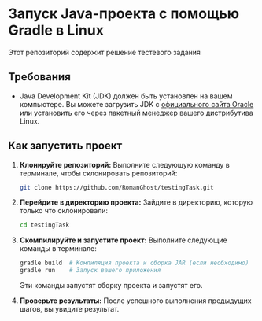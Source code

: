 # Запуск Java-проекта с помощью Gradle в Linux

Этот репозиторий содержит решение тестевого задания

## Требования

- Java Development Kit (JDK) должен быть установлен на вашем компьютере. Вы можете загрузить JDK с [официального сайта Oracle](https://www.oracle.com/java/technologies/javase-jdk11-downloads.html) или установить его через пакетный менеджер вашего дистрибутива Linux.

## Как запустить проект

1. **Клонируйте репозиторий:** Выполните следующую команду в терминале, чтобы склонировать репозиторий:

    ```bash
    git clone https://github.com/RomanGhost/testingTask.git
    ```

2. **Перейдите в директорию проекта:** Зайдите в директорию, которую только что склонировали:

    ```bash
    cd testingTask
    ```

3. **Скомпилируйте и запустите проект:** Выполните следующие команды в терминале:

    ```bash
    gradle build  # Компиляция проекта и сборка JAR (если необходимо)
    gradle run    # Запуск вашего приложения
    ```

    Эти команды запустят сборку проекта и запустят его.

4. **Проверьте результаты:** После успешного выполнения предыдущих шагов, вы увидите результат.

